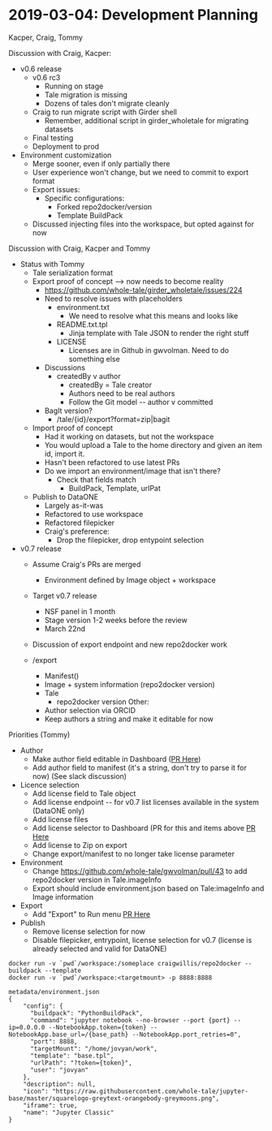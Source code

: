 2019-03-04: Development Planning
=================================
Kacper, Craig, Tommy

Discussion with Craig, Kacper:
* v0.6 release
    * v0.6 rc3
        * Running on stage
        * Tale migration is missing
        * Dozens of tales don't migrate cleanly
    * Craig to run migrate script with Girder shell
        * Remember, additional script in girder_wholetale for migrating datasets
    * Final testing
    * Deployment to prod
* Environment customization
    * Merge sooner, even if only partially there
    * User experience won't change, but we need to commit to export format
    * Export issues:
        * Specific configurations:
            * Forked repo2docker/version
            * Template BuildPack
    * Discussed injecting files into the workspace, but opted against for now


Discussion with Craig, Kacper and Tommy
* Status with Tommy
    * Tale serialization format
    * Export proof of concept --> now needs to become reality
        * https://github.com/whole-tale/girder_wholetale/issues/224
        * Need to resolve issues with placeholders
            * environment.txt
                * We need to resolve what this means and looks like
            * README.txt.tpl
                * Jinja template with Tale JSON to render the right stuff
            * LICENSE
                * Licenses are in Github in gwvolman. Need to do something else
        * Discussions
            * createdBy v author
                * createdBy = Tale creator
                * Authors need to be real authors
                * Follow the Git model -- author v committed
        * BagIt version?
            * /tale/{id}/export?format=zip|bagit
    * Import proof of concept
        * Had it working on datasets, but not the workspace
        * You would upload a Tale to the home directory and given an item id, import it.
        * Hasn't been refactored to use latest PRs
        * Do we import an environment/image that isn't there?
            * Check that fields match
                * BuildPack, Template, urlPat
    * Publish to DataONE
        * Largely as-it-was
        * Refactored to use workspace
        * Refactored filepicker
        * Craig's preference: 
            * Drop the filepicker, drop entypoint selection
* v0.7 release
    * Assume Craig's PRs are merged
        * Environment defined by Image object + workspace
    * Target v0.7 release 
        * NSF panel in 1 month
        * Stage version 1-2 weeks before the review
        * March 22nd

    * Discussion of export endpoint and new repo2docker work
    * /export
        * Manifest()
        * Image + system information (repo2docker version)
        * Tale 
            * repo2docker version
    Other:
        * Author selection via ORCID
        * Keep authors a string and make it editable for now


Priorities (Tommy)
* Author
    * Make author field editable in Dashboard ([PR Here](https://github.com/whole-tale/dashboard/pull/432))
    * Add author field to manifest (it's a string, don't try to parse it for now) (See slack discussion)
* Licence selection
    * Add license field to Tale object
    * Add license endpoint -- for v0.7 list licenses available in the system (DataONE only)
    * Add license files
    * Add license selector to Dashboard (PR for this and items above [PR Here](https://github.com/whole-tale/dashboard/pull/440)
    * Add license to Zip on export 
    * Change export/manifest to no longer take license parameter
* Environment
    * Change https://github.com/whole-tale/gwvolman/pull/43 to add repo2docker version in Tale.imageInfo
    * Export should include environment.json based on Tale:imageInfo and Image information
* Export
    * Add "Export" to Run menu [PR Here](https://github.com/whole-tale/dashboard/pull/434)
* Publish
    * Remove license selection for now
    * Disable filepicker, entrypoint, license selection for v0.7 (license is already selected and valid for DataONE)


```
docker run -v `pwd`/workspace:/someplace craigwillis/repo2docker --buildpack --template
docker run -v `pwd`/workspace:<targetmount> -p 8888:8888

metadata/environment.json
{
    "config": {
      "buildpack": "PythonBuildPack",
      "command": "jupyter notebook --no-browser --port {port} --ip=0.0.0.0 --NotebookApp.token={token} --NotebookApp.base_url=/{base_path} --NotebookApp.port_retries=0",
      "port": 8888,
      "targetMount": "/home/jovyan/work",
      "template": "base.tpl",
      "urlPath": "?token={token}",
      "user": "jovyan"
    },
    "description": null,
    "icon": "https://raw.githubusercontent.com/whole-tale/jupyter-base/master/squarelogo-greytext-orangebody-greymoons.png",
    "iframe": true,
    "name": "Jupyter Classic"
}
```

